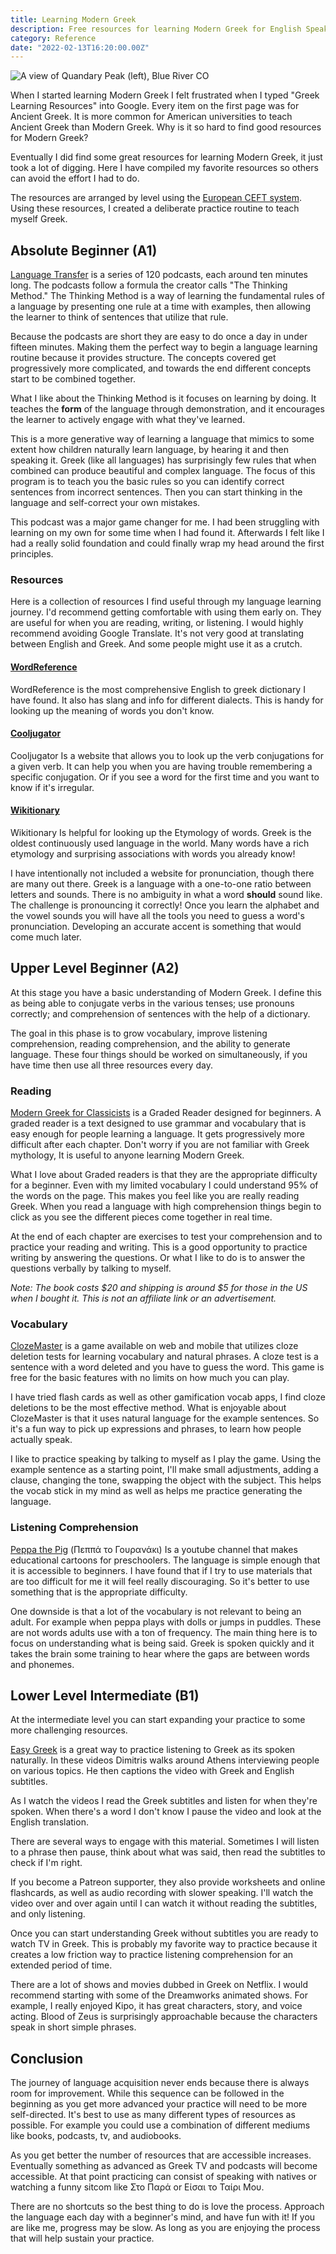```yaml
---
title: Learning Modern Greek
description: Free resources for learning Modern Greek for English Speakers.
category: Reference
date: "2022-02-13T16:20:00.00Z"
---
```


![A view of Quandary Peak (left), Blue River CO](./quandary_peak.jpg)


When I started learning Modern Greek I felt frustrated when I typed "Greek Learning Resources" into Google. Every item on the first page was for Ancient Greek. It is more common for American universities to teach Ancient Greek than Modern Greek. Why is it so hard to find good resources for Modern Greek?

Eventually I did find some great resources for learning Modern Greek, it just took a lot of digging. Here I have compiled my favorite resources so others can avoid the effort I had to do. 

The resources are arranged by level using the [European CEFT system](https://www.coe.int/en/web/common-european-framework-reference-languages/level-descriptions). Using these resources, I created a deliberate practice routine to teach myself Greek.

## Absolute Beginner (A1)

[Language Transfer](https://www.languagetransfer.org/greek) is a series of 120 podcasts, each around ten minutes long. The podcasts follow a formula the creator calls "The Thinking Method." The Thinking Method is a way of learning the fundamental rules of a language by presenting one rule at a time with examples, then allowing the learner to think of sentences that utilize that rule.

Because the podcasts are short they are easy to do once a day in under fifteen minutes. Making them the perfect way to begin a language learning routine because it provides structure. The concepts covered get progressively more complicated, and towards the end different concepts start to be combined together.

What I like about the Thinking Method is it focuses on learning by doing. It teaches the **form** of the language through demonstration, and it encourages the learner to actively engage with what they've learned.

This is a more generative way of learning a language that mimics to some extent how children naturally learn language, by hearing it and then speaking it. Greek (like all languages) has  surprisingly few rules that when combined can produce beautiful and complex language. The focus of this program is to teach you the basic rules so you can identify correct sentences from incorrect sentences. Then you can start thinking in the language and self-correct your own mistakes. 

This podcast was a major game changer for me. I had been struggling with learning on my own for some time when I had found it. Afterwards I felt like I had a really solid foundation and could finally wrap my head around the first principles.

### Resources

Here is a collection of resources I find useful through my language learning journey. I'd recommend getting comfortable with using them early on. They are useful for when you are reading, writing, or listening. I would highly recommend avoiding Google Translate. It's not very good at translating between English and Greek. And some people might use it as a crutch.

 
#### [WordReference](https://www.wordreference.com/engr/) 

WordReference is the most comprehensive English to greek dictionary I have found. It also has slang and info for different dialects. This is handy for looking up the meaning of words you don't know. 

#### [Cooljugator](https://www.cooljugator.com/gr)

Cooljugator Is a website that allows you to look up the verb conjugations for a given verb. It can help you when you are having trouble remembering a specific conjugation. Or if you see a word for the first time and you want to know if it's irregular. 

#### [Wikitionary](https://www.wikitionary.com)

Wikitionary Is helpful for looking up the Etymology of words. Greek is the oldest continuously used language in the world. Many words have a rich etymology and surprising associations with words you already know!

I have intentionally not included a website for pronunciation, though there are many out there. Greek is a language with a one-to-one ratio between letters and sounds. There is no ambiguity in what a word **should** sound like. The challenge is pronouncing it correctly! Once you learn the alphabet and the vowel sounds you will have all the tools you need to guess a word's pronunciation. Developing an accurate accent is something that would come much later.

## Upper Level Beginner (A2)

At this stage you have a basic understanding of Modern Greek. I define this as being able to conjugate verbs in the various tenses; use pronouns correctly; and comprehension of sentences with the help of a dictionary. 

The goal in this phase is to grow vocabulary, improve listening comprehension, reading comprehension, and the ability to generate language. These four things should be worked on simultaneously, if you have time then use all three resources every day.

### Reading 

[Modern Greek for Classicists](https://store.paideiainstitute.org/products/modern-greek-for-classicists) is a Graded Reader designed for beginners. A graded reader is a text designed to use grammar and vocabulary that is easy enough for people learning a language. It gets progressively more difficult after each chapter. Don't worry if you are not familiar with Greek mythology, It is useful to anyone learning Modern Greek. 

What I love about Graded readers is that they are the appropriate difficulty for a beginner. Even with my limited vocabulary I could understand 95% of the words on the page. This makes you feel like you are really reading Greek. When you read a language with high comprehension things begin to click as you see the different pieces come together in real time.

At the end of each chapter are exercises to test your comprehension and to practice your reading and writing. This is a good opportunity to practice writing by answering the questions. Or what I like to do is to answer the questions verbally by talking to myself.

*Note: The book costs $20 and shipping is around $5 for those in the US when I bought it. This is not an affiliate link or an advertisement.*

### Vocabulary 

[ClozeMaster](https://www.clozemaster.com) is a game available on web and mobile that utilizes cloze deletion tests for learning vocabulary and natural phrases. A cloze test is a sentence with a word deleted and you have to guess the word. This game is free for the basic features with no limits on how much you can play. 

I have tried flash cards as well as other gamification vocab apps, I find cloze deletions to be the most effective method. What is enjoyable about ClozeMaster is that it uses natural language for the example sentences. So it's a fun way to pick up expressions and phrases, to learn how people actually speak.

I like to practice speaking by talking to myself as I play the game. Using the example sentence as a starting point, I'll make small adjustments, adding a clause, changing the tone, swapping the object with the subject. This helps the vocab stick in my mind as well as helps me practice generating the language.

### Listening Comprehension

[Peppa the Pig](https://www.youtube.com/channel/UCkiXi3X7fGie4Now_0a5vtA) (Πεππά το Γουρανάκι) Is a youtube channel that makes educational cartoons for preschoolers. The language is simple enough that it is accessible to beginners. I have found that if I try to use materials that are too difficult for me it will feel really discouraging. So it's better to use something that is the appropriate difficulty. 

One downside is that a lot of the vocabulary is not relevant to being an adult. For example when peppa plays with dolls or jumps in puddles. These are not words adults use with a ton of frequency. The main thing here is to focus on understanding what is being said. Greek is spoken quickly and it takes the brain some training to hear where the gaps are between words and phonemes.

## Lower Level Intermediate (B1)

At the intermediate level you can start expanding your practice to some more challenging resources. 

[Easy Greek](https://www.youtube.com/channel/UCoTlC0saIu6WNa5ttDDe6fQ) is a great way to practice listening to Greek as its spoken naturally. In these videos Dimitris walks around Athens interviewing people on various topics. He then captions the video with Greek and English subtitles. 

As I watch the videos I read the Greek subtitles and listen for when they're spoken. When there's a word I don't know I pause the video and look at the English translation. 

There are several ways to engage with this material. Sometimes I will listen to a phrase then pause, think about what was said, then read the subtitles to check if I'm right. 

If you become a Patreon supporter, they also provide worksheets and online flashcards, as well as audio recording with slower speaking. I'll watch the video over and over again until I can watch it without reading the subtitles, and only listening.

Once you can start understanding Greek without subtitles you are ready to watch TV in Greek. This is probably my favorite way to practice because it creates a low friction way to practice listening comprehension for an extended period of time.

There are a lot of shows and movies dubbed in Greek on Netflix. I would recommend starting with some of the Dreamworks animated shows. For example, I really enjoyed Kipo, it has great characters, story, and voice acting. Blood of Zeus is surprisingly approachable because the characters speak in short simple phrases.

## Conclusion 

The journey of language acquisition never ends because there is always room for improvement. While this sequence can be followed in the beginning as you get more advanced your practice will need to be more self-directed. It's best to use as many different types of resources as possible. For example you could use a combination of different mediums like books, podcasts, tv, and audiobooks.

As you get better the number of resources that are accessible increases. Eventually something as advanced as Greek TV and podcasts will become accessible. At that point practicing can consist of speaking with natives or watching a funny sitcom like Στο Παρά or Είσαι το Ταίρι Μου. 

There are no shortcuts so the best thing to do is love the process. Approach the language each day with a beginner's mind, and have fun with it! If you are like me, progress may be slow. As long as you are enjoying the process that will help sustain your practice. 

